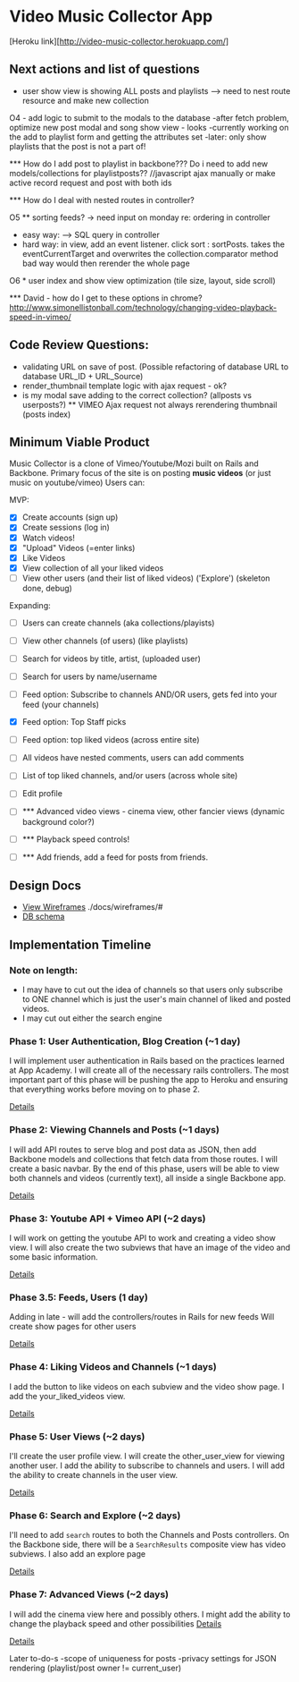 # Video Music Collector App

[Heroku link][http://video-music-collector.herokuapp.com/]

[heroku]: TBD

## Next actions and list of questions

* user show view is showing ALL posts and playlists
--> need to nest route resource and make new collection

O4 - add logic to submit to the modals to the database
 -after fetch problem, optimize new post modal and song show view - looks
 -currently working on the add to playlist form and getting the attributes set
 -later: only show playlists that the post is not a part of!

*** How do I add post to playlist in backbone??? Do i need to add new models/collections for playlistposts??
//javascript ajax manually or make active record request and post with both ids

*** How do I deal with nested routes in controller?


O5 ** sorting feeds? -> need input on monday re: ordering in controller
- easy way:
--> SQL query in controller
- hard way: in view, add an event listener. click sort : sortPosts.
takes the eventCurrentTarget and overwrites the collection.comparator method
bad way would then rerender the whole page

O6 * user index and show view optimization (tile size, layout, side scroll)

*** David - how do I get to these options in chrome? http://www.simonellistonball.com/technology/changing-video-playback-speed-in-vimeo/


## Code Review Questions:
* validating URL on save of post. (Possible refactoring of database URL to
  database URL_ID + URL_Source)
* render_thumbnail template logic with ajax request - ok?
* is my modal save adding to the correct collection? (allposts vs userposts?)
** VIMEO Ajax request not always rerendering thumbnail (posts index)



## Minimum Viable Product
Music Collector is a clone of Vimeo/Youtube/Mozi built on Rails and Backbone.
Primary focus of the site is on posting **music videos** (or just music on youtube/vimeo)
Users can:



MVP:
- [x] Create accounts (sign up)
- [x] Create sessions (log in)
- [X] Watch videos!
- [X] "Upload" Videos (=enter links)
- [X] Like Videos
- [X] View collection of all your liked videos
- [ ] View other users (and their list of liked videos) ('Explore') (skeleton done, debug)

Expanding:

- [ ] Users can create channels (aka collections/playists)
- [ ] View other channels (of users) (like playlists)
- [ ] Search for videos by title, artist, (uploaded user)
- [ ] Search for users by name/username
- [ ] Feed option: Subscribe to channels AND/OR users, gets fed into your feed (your channels)
- [X] Feed option: Top Staff picks
- [ ] Feed option: top liked videos (across entire site)
- [ ] All videos have nested comments, users can add comments
- [ ] List of top liked channels, and/or users (across whole site)
- [ ] Edit profile
- [ ] *** Advanced video views - cinema view, other fancier views (dynamic background color?)
- [ ] *** Playback speed controls!
- [ ] *** Add friends, add a feed for posts from friends.


## Design Docs
* [View Wireframes][views] ./docs/wireframes/#
* [DB schema][schema]

[views]: ./docs/views.md
[schema]: ./docs/schema.md

## Implementation Timeline

### Note on length:
* I may have to cut out the idea of channels so that users only subscribe to ONE channel
which is just the user's main channel of liked and posted videos.
* I may cut out either the search engine

### Phase 1: User Authentication, Blog Creation (~1 day)
I will implement user authentication in Rails based on the practices learned at
App Academy. I will create all of the necessary rails controllers.
The most important part of this phase will
be pushing the app to Heroku and ensuring that everything works before moving on
to phase 2.

[Details][phase-one]

### Phase 2: Viewing Channels and Posts (~1 days)
I will add API routes to serve blog and post data as JSON, then add Backbone
models and collections that fetch data from those routes. I will create a
basic navbar. By the end of this
phase, users will be able to view both channels and videos
(currently text), all inside a single Backbone app.

[Details][phase-two]

### Phase 3: Youtube API + Vimeo API (~2 days)
I will work on getting the youtube API to work and creating a video show view.
I will also create the two subviews that have an image of the video and some
basic information.

[Details][phase-three]

### Phase 3.5: Feeds, Users (1 day)
Adding in late - will add the controllers/routes in Rails for new feeds
Will create show pages for other users

[Details][phase-three]

### Phase 4: Liking Videos and Channels (~1 days)
I add the button to like videos on each subview and the video show page.
I add the your_liked_videos view.

[Details][phase-four]


### Phase 5: User Views (~2 days)
I'll create the user profile view. I will create the other_user_view for
viewing another user. I add the ability to subscribe to channels and users.
I will add the ability to create channels in the user view.

[Details][phase-five]

### Phase 6: Search and Explore (~2 days)
I'll need to add `search` routes to both the Channels and Posts controllers. On the
Backbone side, there will be a `SearchResults` composite view has video
subviews. I also add an explore page

[Details][phase-six]

### Phase 7: Advanced Views (~2 days)
I will add the cinema view here and possibly others.
I might add the ability to change the playback speed and other possibilities
[Details][phase-seven]


[Details][phase-seven]



[phase-one]: ./docs/phases/phase1.md
[phase-two]: ./docs/phases/phase2.md
[phase-three]: ./docs/phases/phase3.md
[phase-four]: ./docs/phases/phase4.md
[phase-five]: ./docs/phases/phase5.md
[phase-six]: ./docs/phases/phase6.md
[phase-seven]: ./docs/phases/phase7.md


Later to-do-s
-scope of uniqueness for posts
-privacy settings for JSON rendering (playlist/post owner != current_user)
